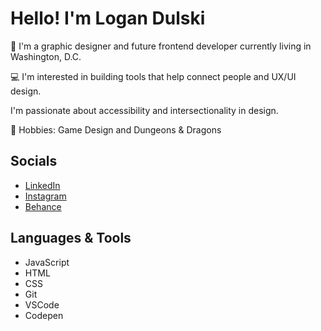 
<h1>Hello! I'm Logan Dulski</h1>
<p> 👋  I'm a graphic designer and future frontend developer currently living in Washington, D.C.</p>
<p> 💻  I'm interested in building tools that help connect people and UX/UI design.</p>
<p>I'm passionate about accessibility and intersectionality in design.</p>
<p> 💞️  Hobbies: Game Design and Dungeons & Dragons</p>
<h2>Socials</h2>
<ul>
<li><a href= "https://www.linkedin.com/in/logan-dulski-a34032164/" target= "_blank">LinkedIn</a></li>
<li><a href= "https://www.instagram.com/loganstjohn.png/" target= "_blank">Instagram</a></li>
<li><a href= "https://www.behance.net/logandulski" target= "_blank">Behance</a></li>
</ul>
<h2>Languages & Tools</h2>
<ul>
<li>JavaScript</li>
<li>HTML</li>
<li>CSS</li>
<li>Git</li>
<li>VSCode</li>
<li>Codepen</li>
</ul>
